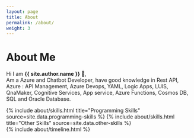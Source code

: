 ```yaml
---
layout: page
title: About
permalink: /about/
weight: 3
---
```


# **About Me**

Hi I am **{{ site.author.name }}** :wave:,<br>
Am a Azure and Chatbot Developer, have good knowledge in Rest API, Azure : API Management, Azure Devops, YAML, Logic Apps, LUIS, QnaMaker, Cognitive Services, App service, Azure Functions, Cosmos DB, SQL and Oracle Database.

<div class="row">
{% include about/skills.html title="Programming Skills" source=site.data.programming-skills %}
{% include about/skills.html title="Other Skills" source=site.data.other-skills %}
</div>

<div class="row">
{% include about/timeline.html %}
</div>